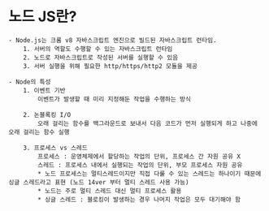 # 노드 JS란?
    - Node.js는 크롬 v8 자바스크립트 엔진으로 빌드된 자바스크립트 런타임.
        1. 서버의 역할도 수행할 수 있는 자바스크립트 런타임
        2. 노드로 자바스크립트로 작성된 서버를 실행할 수 있음
        3. 서버 실행을 위해 필요한 http/https/http2 모듈을 제공

    - Node의 특성
        1. 이벤트 기반
            이벤트가 발생할 때 미리 지정해둔 작업을 수행하는 방식
        
        2. 논블록킹 I/O
            오래 걸리는 함수를 백그라운드로 보내서 다음 코드가 먼저 실행되게 하고 나중에 오래 걸리는 함수 실행

        3. 프로세스 vs 스레드
            프로세스 : 운영체제에서 할당하는 작업의 단위, 프로세스 간 자원 공유 X
            스레드 : 프로세스 내에서 실행되는 작업의 단위, 부모 프로세스 자원 공유
            * 노드 프로세스는 멀티스레드이지만 직접 다룰 수 있는 스레드는 하나이기 때문에 싱글 스레드라고 표현 (노드 14ver 부터 멀티 스레드 사용 가능)
            * 노드는 주로 멀티 스레드 대신 멀티 프로세스 활용
            * 싱글 스레드 : 블로킹이 발생하는 경우 나머지 작업은 모두 대기해야 함
            

